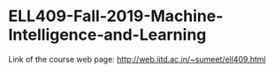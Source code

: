 # ELL409-Fall-2019-Machine-Intelligence-and-Learning

Link of the course web page: http://web.iitd.ac.in/~sumeet/ell409.html 
